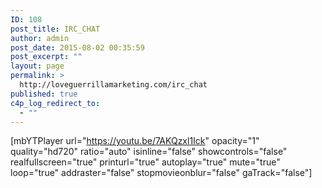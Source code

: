 ```yaml
---
ID: 108
post_title: IRC_CHAT
author: admin
post_date: 2015-08-02 00:35:59
post_excerpt: ""
layout: page
permalink: >
  http://loveguerrillamarketing.com/irc_chat
published: true
c4p_log_redirect_to:
  - ""
---
```

[mbYTPlayer url="https://youtu.be/7AKQzxl1Ick" opacity="1" quality="hd720" ratio="auto" isinline="false" showcontrols="false" realfullscreen="true" printurl="true" autoplay="true" mute="true" loop="true" addraster="false" stopmovieonblur="false" gaTrack="false"]
















#












#